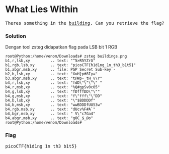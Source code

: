 <h1><b>What Lies Within</h1></b>
<pre>
Theres something in the <a href='https://2019shell1.picoctf.com/static/aec3861fc4d5bce4d39dc0db196426de/buildings.png'>building</a>. Can you retrieve the flag?
</pre>
</b><h3>Solution</h3></b>
<p>Dengan tool zsteg didapatkan flag pada LSB bit 1 RGB</p>

```console
root@Python:/home/venom/Downloads# zsteg buildings.png 
b1,r,lsb,xy         .. text: "^5>R5YZrG"
b1,rgb,lsb,xy       .. text: "picoCTF{h1d1ng_1n_th3_b1t5}"
b1,abgr,msb,xy      .. file: PGP Secret Sub-key -
b2,b,lsb,xy         .. text: "XuH}p#8Iy="
b3,abgr,msb,xy      .. text: "t@Wp-_tH_v\r"
b4,r,lsb,xy         .. text: "fdD\"\"\"\" "
b4,r,msb,xy         .. text: "%Q#gpSv0c05"
b4,g,lsb,xy         .. text: "fDfffDD\"\""
b4,g,msb,xy         .. text: "f\"fff\"\"DD"
b4,b,lsb,xy         .. text: "\"$BDDDDf"
b4,b,msb,xy         .. text: "wwBDDDfUU53w"
b4,rgb,msb,xy       .. text: "dUcv%F#A`"
b4,bgr,msb,xy       .. text: " V\"c7Ga4"
b4,abgr,msb,xy      .. text: "gOC_$_@o"
root@Python:/home/venom/Downloads# 
```
</b><h3>Flag</h3></b>
<pre>
picoCTF{h1d1ng_1n_th3_b1t5}
</pre>
